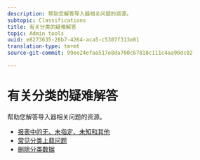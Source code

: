 ```yaml
---
description: 帮助您解答导入器相关问题的资源。
subtopic: Classifications
title: 有关分类的疑难解答
topic: Admin tools
uuid: e8273635-28b7-4264-aca5-c5307f313e81
translation-type: tm+mt
source-git-commit: 99ee24efaa517e8da700c67818c111c4aa90dc02

---
```



# 有关分类的疑难解答

帮助您解答导入器相关问题的资源。

* [报表中的无、未指定、未知和其他](/help/technotes/unspecified.md)
* [常见分类上载问题](https://helpx.adobe.com/cn/analytics/kb/common-saint-upload-issues.html)
* [删除分类数据](/help/components/c-classifications2/c-classifications-importer/t-delete-classification-data.md)

